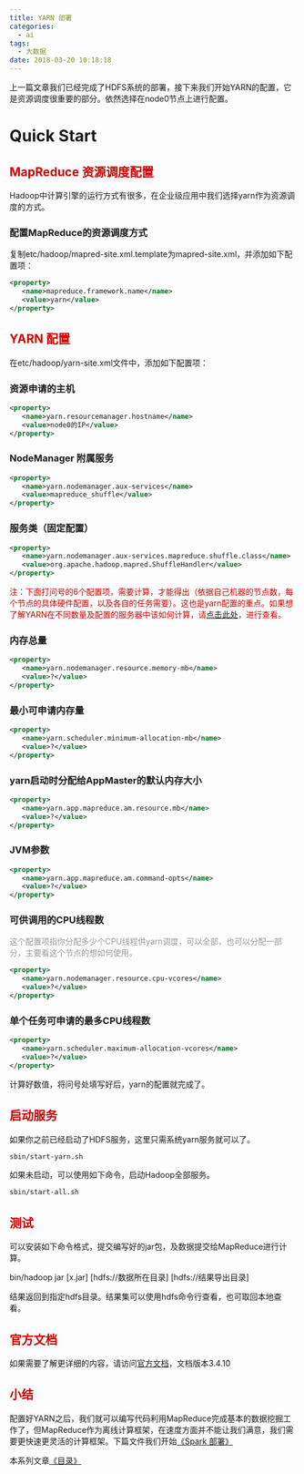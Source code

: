 ```yaml
---
title: YARN 部署
categories:
  - ai
tags:
  - 大数据
date: 2018-03-20 10:18:18
---
```

上一篇文章我们已经完成了HDFS系统的部署，接下来我们开始YARN的配置，它是资源调度很重要的部分。依然选择在node0节点上进行配置。

# Quick Start

## <font color=#c00>MapReduce 资源调度配置</font>

Hadoop中计算引擎的运行方式有很多，在企业级应用中我们选择yarn作为资源调度的方式。

### 配置MapReduce的资源调度方式

复制etc/hadoop/mapred-site.xml.template为mapred-site.xml，并添加如下配置项：

<!--more-->

``` xml
<property>
   <name>mapreduce.framework.name</name>
   <value>yarn</value>
</property>
```

## <font color=#c00>YARN 配置</font>

在etc/hadoop/yarn-site.xml文件中，添加如下配置项：

### 资源申请的主机

``` xml
<property>
   <name>yarn.resourcemanager.hostname</name>
   <value>node0的IP</value>
</property>
```

### NodeManager 附属服务

``` xml
<property>
   <name>yarn.nodemanager.aux-services</name>
   <value>mapreduce_shuffle</value>
</property>
```

### 服务类（固定配置）

``` xml
<property>
   <name>yarn.nodemanager.aux-services.mapreduce.shuffle.class</name>
   <value>org.apache.hadoop.mapred.ShuffleHandler</value>
</property>
```

<font color=#c00>注：下面打问号的6个配置项，需要计算，才能得出（依据自己机器的节点数，每个节点的具体硬件配置，以及各自的任务需要）。这也是yarn配置的重点。如果想了解YARN在不同数量及配置的服务器中该如何计算，请[点击此处](https://docs.hortonworks.com/HDPDocuments/HDP2/HDP-2.1.1/bk_installing_manually_book/content/rpm-chap1-11.html)，进行查看。</font>

### 内存总量

``` xml
<property>
   <name>yarn.nodemanager.resource.memory-mb</name>
   <value>?</value>
</property>
```

### 最小可申请内存量

``` xml
<property>
   <name>yarn.scheduler.minimum-allocation-mb</name>
   <value>?</value>
</property>
```

### yarn启动时分配给AppMaster的默认内存大小

``` xml
<property>
   <name>yarn.app.mapreduce.am.resource.mb</name>
   <value>?</value>
</property>
```

### JVM参数

``` xml
<property>
   <name>yarn.app.mapreduce.am.command-opts</name>
   <value>?</value>
</property>
```

### 可供调用的CPU线程数

<font color=#999>这个配置项指你分配多少个CPU线程供yarn调度，可以全部，也可以分配一部分，主要看这个节点的想如何使用。</font>

``` xml
<property>
   <name>yarn.nodemanager.resource.cpu-vcores</name>
   <value>?</value>
</property>
```

### 单个任务可申请的最多CPU线程数

``` xml
<property>
   <name>yarn.scheduler.maximum-allocation-vcores</name>
   <value>?</value>
</property>
```

计算好数值，将问号处填写好后，yarn的配置就完成了。

## <font color=#c00>启动服务</font>

如果你之前已经启动了HDFS服务，这里只需系统yarn服务就可以了。

``` bash
sbin/start-yarn.sh 
```

如果未启动，可以使用如下命令，启动Hadoop全部服务。

``` bash
sbin/start-all.sh 
```

## <font color=#c00>测试</font>

可以安装如下命令格式，提交编写好的jar包，及数据提交给MapReduce进行计算。

bin/hadoop jar  [x.jar]  [hdfs://数据所在目录]  [hdfs://结果导出目录]

结果返回到指定hdfs目录。结果集可以使用hdfs命令行查看，也可取回本地查看。

## <font color=#c00>官方文档</font>

如果需要了解更详细的内容，请访问[官方文档](http://zookeeper.apache.org/doc/r3.4.10/)，文档版本3.4.10

## <font color=#c00>小结</font>

配置好YARN之后，我们就可以编写代码利用MapReduce完成基本的数据挖掘工作了，但MapReduce作为离线计算框架，在速度方面并不能让我们满意，我们需要更快速更灵活的计算框架。下篇文件我们开始[《Spark 部署》](/ai/hadoop-yrn/)

本系列文章[《目录》](/ai/hadoop-start/)